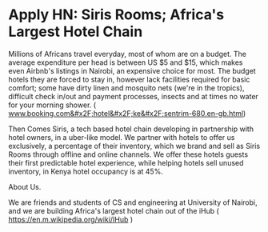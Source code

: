 # Apply HN: Siris Rooms; Africa's Largest Hotel Chain

Millions of Africans travel everyday, most of whom are on a budget. The average expenditure per head is between US $5 and $15, which makes even Airbnb&#x27;s listings in Nairobi, an expensive choice for most. The budget hotels they are forced to stay in, however lack facilities required for basic comfort; some have dirty linen and mosquito nets (we&#x27;re in the tropics), difficult check in&#x2F;out and payment processes, insects and at times no water for your morning shower. ( www.booking.com&#x2F;hotel&#x2F;ke&#x2F;sentrim-680.en-gb.html)<p>Then Comes Siris,
 a tech based hotel chain developing in partnership with hotel owners, in a uber-like model. We partner with hotels to offer us exclusively, a percentage of their inventory, which we brand and sell as Siris Rooms through offline and online channels. We offer these hotels guests their first predictable hotel experience, while helping hotels sell unused inventory, in Kenya hotel occupancy is at 45%.<p>About Us.<p>We are friends and students of CS and engineering at University of Nairobi, and we are building Africa&#x27;s largest hotel chain out of the iHub ( <a href="https:&#x2F;&#x2F;en.m.wikipedia.org&#x2F;wiki&#x2F;IHub" rel="nofollow">https:&#x2F;&#x2F;en.m.wikipedia.org&#x2F;wiki&#x2F;IHub</a> )
